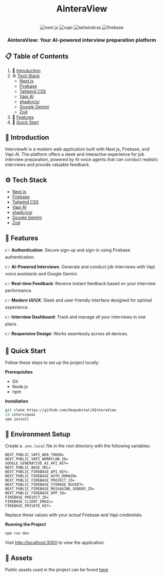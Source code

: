 <div align="center">
  <br />
  <h1>AinteraView</h1>
  <br />
  
  <div>
    <img src="https://img.shields.io/badge/-Next.JS-black?style=for-the-badge&logoColor=white&logo=nextdotjs&color=black" alt="next.js" />
    <img src="https://img.shields.io/badge/-Vapi-white?style=for-the-badge&color=5dfeca" alt="vapi" />
    <img src="https://img.shields.io/badge/-Tailwind_CSS-black?style=for-the-badge&logoColor=white&logo=tailwindcss&color=06B6D4" alt="tailwindcss" />
    <img src="https://img.shields.io/badge/-Firebase-black?style=for-the-badge&logoColor=white&logo=firebase&color=DD2C00" alt="firebase" />
  </div>

  <h3 align="center">AinteraView: Your AI-powered interview preparation platform</h3>
</div>

## 📋 Table of Contents

1. 🤖 [Introduction](#introduction)
2. ⚙️ [Tech Stack](#tech-stack)
   - [Next.js](https://nextjs.org/docs)
   - [Firebase](https://firebase.google.com/docs)
   - [Tailwind CSS](https://tailwindcss.com/docs)
   - [Vapi AI](https://docs.vapi.ai/)
   - [shadcn/ui](https://ui.shadcn.com/docs)
   - [Google Gemini](https://ai.google.dev/gemini-api/docs)
   - [Zod](https://zod.dev/)
3. 🔋 [Features](#features)
4. 🤸 [Quick Start](#quick-start)


## 🤖 Introduction

InterviewAI is a modern web application built with Next.js, Firebase, and Vapi AI. The platform offers a sleek and interactive experience for job interview preparation, powered by AI voice agents that can conduct realistic interviews and provide valuable feedback.

## ⚙️ Tech Stack

- [Next.js](https://nextjs.org/docs)
- [Firebase](https://firebase.google.com/docs)
- [Tailwind CSS](https://tailwindcss.com/docs)
- [Vapi AI](https://docs.vapi.ai/)
- [shadcn/ui](https://ui.shadcn.com/docs)
- [Google Gemini](https://ai.google.dev/gemini-api/docs)
- [Zod](https://zod.dev/)

## 🔋 Features

👉 **Authentication**: Secure sign-up and sign-in using Firebase authentication.

👉 **AI-Powered Interviews**: Generate and conduct job interviews with Vapi voice assistants and Google Gemini.

👉 **Real-time Feedback**: Receive instant feedback based on your interview performance.

👉 **Modern UI/UX**: Sleek and user-friendly interface designed for optimal experience.

👉 **Interview Dashboard**: Track and manage all your interviews in one place.

👉 **Responsive Design**: Works seamlessly across all devices.

## 🤸 Quick Start

Follow these steps to set up the project locally:

**Prerequisites**
- Git
- Node.js
- npm

**Installation**
```bash
git clone https://github.com/deepakstwt/AInteraView
cd interviewai
npm install
```

## 🔗 Environment Setup

Create a `.env.local` file in the root directory with the following variables:

```env
NEXT_PUBLIC_VAPI_WEB_TOKEN=
NEXT_PUBLIC_VAPI_WORKFLOW_ID=
GOOGLE_GENERATIVE_AI_API_KEY=
NEXT_PUBLIC_BASE_URL=
NEXT_PUBLIC_FIREBASE_API_KEY=
NEXT_PUBLIC_FIREBASE_AUTH_DOMAIN=
NEXT_PUBLIC_FIREBASE_PROJECT_ID=
NEXT_PUBLIC_FIREBASE_STORAGE_BUCKET=
NEXT_PUBLIC_FIREBASE_MESSAGING_SENDER_ID=
NEXT_PUBLIC_FIREBASE_APP_ID=
FIREBASE_PROJECT_ID=
FIREBASE_CLIENT_EMAIL=
FIREBASE_PRIVATE_KEY=
```

Replace these values with your actual Firebase and Vapi credentials.

**Running the Project**
```bash
npm run dev
```

Visit [http://localhost:3000](http://localhost:3000) to view the application.

## 🔗 Assets

Public assets used in the project can be found [here](https://drive.google.com/drive/folders/1DuQ9bHH3D3ZAN_CFKfBgsaB8DEhEdnog?usp=sharing)
